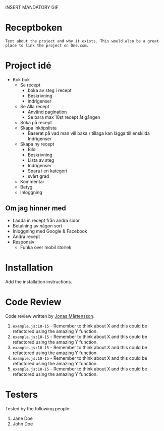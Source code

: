 INSERT MANDATORY GIF

# Receptboken

`Text about the project and why it exists. This would also be a great place to link the project on One.com.`

# Project idé

- Kok bok
  - Se recept
    - boka av steg i recept
    - Beskrivning
    - indrigenser
  - Se Alla recept
    - [Använd pagination](https://www.allphptricks.com/create-simple-pagination-using-php-and-mysqli/)
    - Se bara max 10st recept åt gången
  - Söka på recept
  - Skapa inköpslista
    - Baserat på vad man vill baka / tillaga kan lägga till enskilda Indrigenser
  - Skapa ny recept
    - Bild
    - Beskrivning
    - Lista av steg
    - Indrigenser
    - Spara i en kategori
    - svårt grad
  - Kommentar
  - Betyg
  - Inloggning

## Om jag hinner med

- Ladda in recept från andra sidor
- Betalning av någon sort
- Inloggning med Google & Facebook
- Ändra recept
- Responsiv
  - Funka över mobil storlek

# Installation

Add the installation instructions.

# Code Review

Code review written by [Jonas Mårtensson](https://github.com/jonas128).

1. `example.js:10-15` - Remember to think about X and this could be refactored using the amazing Y function.
2. `example.js:10-15` - Remember to think about X and this could be refactored using the amazing Y function.
3. `example.js:10-15` - Remember to think about X and this could be refactored using the amazing Y function.
4. `example.js:10-15` - Remember to think about X and this could be refactored using the amazing Y function.
5. `example.js:10-15` - Remember to think about X and this could be refactored using the amazing Y function.

# Testers

Tested by the following people:

1. Jane Doe
2. John Doe
